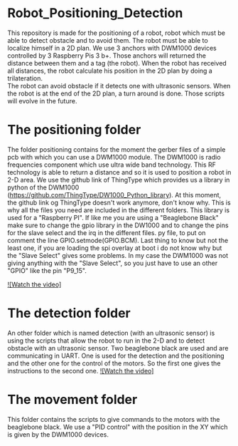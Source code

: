 # Robot_Positioning_Detection

This repository is made for the positioning of a robot, robot which must be able to detect obstacle and to avoid them.
The robot must be able to localize himself in a 2D plan. We use 3 anchors with DWM1000 devices controlled by 3 Raspberry Pis 3 b+. Those anchors will returned the distance between them and a tag (the robot). When the robot has received all distances, the robot calculate his position in the 2D plan by doing a trilateration.   
The robot can avoid obstacle if it detects one with ultrasonic sensors. When the robot is at the end of the 2D plan, a turn around is done. Those scripts will evolve in the future.


# The positioning folder

The folder positioning contains for the moment the gerber files of a simple pcb with which you can use a DWM1000 module. The DWM1000 is radio frequencies component which use ultra wide band technology. This RF technology is able to return a distance and so it is used to position a robot in 2-D area. We use the github link of ThingType which provides us a library in python of the DWM1000 (https://github.com/ThingType/DW1000_Python_library). At this moment, the github link og ThingType doesn't work anymore, don't know why. This is why all the files you need are included in the different folders. This library is used for a "Raspberry PI". If like me you are using a "Beaglebone Black" make sure to change the gpio library in the DW1000 and to change the pins for the slave select and the irq in the different files. py file, to put on comment the line GPIO.setmode(GPIO.BCM). Last thing to know but not the least one, if you are loading the spi overlay at boot i do not know why but the "Slave Select" gives some problems. In my case the DWM1000 was not giving anything with the "Slave Select", so you just have to use an other "GPIO" like the pin "P9_15".

[![Watch the video]](https://www.youtube.com/watch?v=dHD6gv3BO_M&feature=youtu.be)


# The detection folder 

An other folder which is named detection (with an ultrasonic sensor) is using the scripts that allow the robot to run in the 2-D and to detect obstacle with an ultrasonic sensor. Two beaglebone black are used and are communicating in UART. One is used for the detection and the positioning and the other one for the control of the motors. So the first one gives the instructions to the second one. 
[![Watch the video]](https://www.youtube.com/watch?v=ZYvrIiy5sM0&feature=youtu.be)


# The movement folder 

This folder contains the scripts to give commands to the motors with the beaglebone black. We use a "PID control" with the position in the XY which is given by the DWM1000 devices. 
